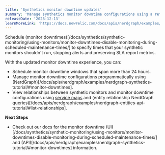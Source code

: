 ```yaml
---
title: 'Synthetics monitor downtime updates'
summary: 'Manage synthetics monitor downtime configurations using a refreshed UI and a new NerdGraph API.'
releaseDate: '2023-12-13'
learnMoreLink: 'https://docs.newrelic.com/docs/apis/nerdgraph/examples/nerdgraph-synthetics-tutorial/#monitor-downtimes'
---
```


Schedule (monitor downtimes)[/docs/synthetics/synthetic-monitoring/using-monitors/monitor-downtimes-disable-monitoring-during-scheduled-maintenance-times/] to specify times that your synthetic monitors shouldn't run, stopping alerts and preserving SLA report metrics. 

With the updated monitor downtime experience, you can: 
* Schedule monitor downtime windows that span more than 24 hours.
* Manage monitor downtime configurations programmatically using (NerdGraph)[/docs/apis/nerdgraph/examples/nerdgraph-synthetics-tutorial/#monitor-downtimes].
* View relationships between synthetic monitors and monitor downtime configurations using [service maps](/docs/new-relic-solutions/new-relic-one/ui-data/service-maps/service-maps/) and (entity relationship NerdGraph queries)[/docs/apis/nerdgraph/examples/nerdgraph-entities-api-tutorial/#list-relationships].

**Next Steps**
* Check out our docs for the monitor downtime (UI)[/docs/synthetics/synthetic-monitoring/using-monitors/monitor-downtimes-disable-monitoring-during-scheduled-maintenance-times/] and (API)[/docs/apis/nerdgraph/examples/nerdgraph-synthetics-tutorial/#monitor-downtimes] information.
